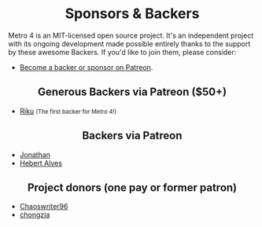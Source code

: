 <h1 align="center">Sponsors &amp; Backers</h1>

Metro 4 is an MIT-licensed open source project. 
It's an independent project with its ongoing development made possible entirely thanks to the support by these awesome Backers. 
If you'd like to join them, please consider:

- [Become a backer or sponsor on Patreon](https://www.patreon.com/metroui).

<!--
<h2 align="center">Platinum via Patreon</h2>
-->

<!--
<h2 align="center">Gold via Patreon</h2>
-->

<!--
<h2 align="center">Silver via Patreon</h2>
-->

<!--
<h2 align="center">Bronze via Patreon</h2>
-->

<h2 align="center">Generous Backers via Patreon ($50+)</h2>

 - [Riku](https://www.patreon.com/user/creators?u=8976699) <small>(The first backer for Metro 4!)</small>

<h2 align="center">Backers via Patreon</h2>

 - [Jonathan](https://www.patreon.com/user/creators?u=10019621) 
 - [Hebert Alves](https://www.patreon.com/user/creators?u=10134199) 

<h2 align="center">Project donors (one pay or former patron)</h2>

 - [Chaoswriter96](https://github.com/Chaoswriter96)
 - [chongzia](https://www.patreon.com/user/creators?u=10094916)
